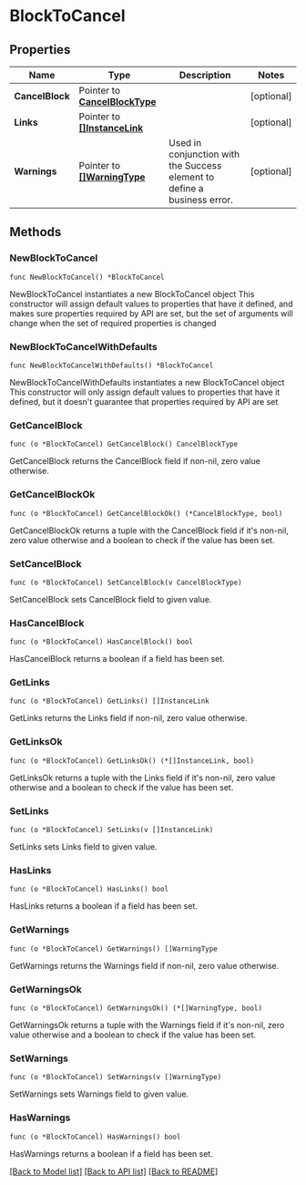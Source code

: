 # BlockToCancel

## Properties

Name | Type | Description | Notes
------------ | ------------- | ------------- | -------------
**CancelBlock** | Pointer to [**CancelBlockType**](CancelBlockType.md) |  | [optional] 
**Links** | Pointer to [**[]InstanceLink**](InstanceLink.md) |  | [optional] 
**Warnings** | Pointer to [**[]WarningType**](WarningType.md) | Used in conjunction with the Success element to define a business error. | [optional] 

## Methods

### NewBlockToCancel

`func NewBlockToCancel() *BlockToCancel`

NewBlockToCancel instantiates a new BlockToCancel object
This constructor will assign default values to properties that have it defined,
and makes sure properties required by API are set, but the set of arguments
will change when the set of required properties is changed

### NewBlockToCancelWithDefaults

`func NewBlockToCancelWithDefaults() *BlockToCancel`

NewBlockToCancelWithDefaults instantiates a new BlockToCancel object
This constructor will only assign default values to properties that have it defined,
but it doesn't guarantee that properties required by API are set

### GetCancelBlock

`func (o *BlockToCancel) GetCancelBlock() CancelBlockType`

GetCancelBlock returns the CancelBlock field if non-nil, zero value otherwise.

### GetCancelBlockOk

`func (o *BlockToCancel) GetCancelBlockOk() (*CancelBlockType, bool)`

GetCancelBlockOk returns a tuple with the CancelBlock field if it's non-nil, zero value otherwise
and a boolean to check if the value has been set.

### SetCancelBlock

`func (o *BlockToCancel) SetCancelBlock(v CancelBlockType)`

SetCancelBlock sets CancelBlock field to given value.

### HasCancelBlock

`func (o *BlockToCancel) HasCancelBlock() bool`

HasCancelBlock returns a boolean if a field has been set.

### GetLinks

`func (o *BlockToCancel) GetLinks() []InstanceLink`

GetLinks returns the Links field if non-nil, zero value otherwise.

### GetLinksOk

`func (o *BlockToCancel) GetLinksOk() (*[]InstanceLink, bool)`

GetLinksOk returns a tuple with the Links field if it's non-nil, zero value otherwise
and a boolean to check if the value has been set.

### SetLinks

`func (o *BlockToCancel) SetLinks(v []InstanceLink)`

SetLinks sets Links field to given value.

### HasLinks

`func (o *BlockToCancel) HasLinks() bool`

HasLinks returns a boolean if a field has been set.

### GetWarnings

`func (o *BlockToCancel) GetWarnings() []WarningType`

GetWarnings returns the Warnings field if non-nil, zero value otherwise.

### GetWarningsOk

`func (o *BlockToCancel) GetWarningsOk() (*[]WarningType, bool)`

GetWarningsOk returns a tuple with the Warnings field if it's non-nil, zero value otherwise
and a boolean to check if the value has been set.

### SetWarnings

`func (o *BlockToCancel) SetWarnings(v []WarningType)`

SetWarnings sets Warnings field to given value.

### HasWarnings

`func (o *BlockToCancel) HasWarnings() bool`

HasWarnings returns a boolean if a field has been set.


[[Back to Model list]](../README.md#documentation-for-models) [[Back to API list]](../README.md#documentation-for-api-endpoints) [[Back to README]](../README.md)


